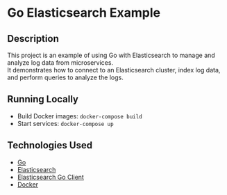 # Go Elasticsearch Example

## Description
This project is an example of using Go with Elasticsearch to manage and analyze log data from microservices.  
It demonstrates how to connect to an Elasticsearch cluster, index log data, and perform queries to analyze the logs.

## Running Locally
* Build Docker images: `docker-compose build`
* Start services: `docker-compose up`

## Technologies Used
- [Go](https://go.dev/)
- [Elasticsearch](https://www.elastic.co/elasticsearch/)
- [Elasticsearch Go Client](https://github.com/elastic/go-elasticsearch)
- [Docker](https://www.docker.com/)
